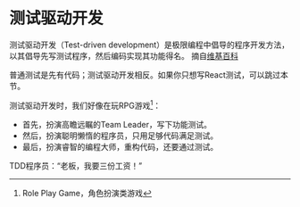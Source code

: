 # 测试驱动开发

测试驱动开发（Test-driven development）是极限编程中倡导的程序开发方法，以其倡导先写测试程序，然后编码实现其功能得名。 摘自[维基百科]

普通测试是先有代码；测试驱动开发相反。如果你只想写React测试，可以跳过本节。

测试驱动开发时，我们好像在玩RPG游戏[^1]：

- 首先，扮演高瞻远瞩的Team Leader，写下功能测试。
- 然后，扮演聪明懒惰的程序员，只用足够代码满足测试。
- 最后，扮演睿智的编程大师，重构代码，还要通过测试。

TDD程序员：“老板，我要三份工资！”

[维基百科]: https://zh.wikipedia.org/wiki/测试驱动开发
[^1]: Role Play Game，角色扮演类游戏
